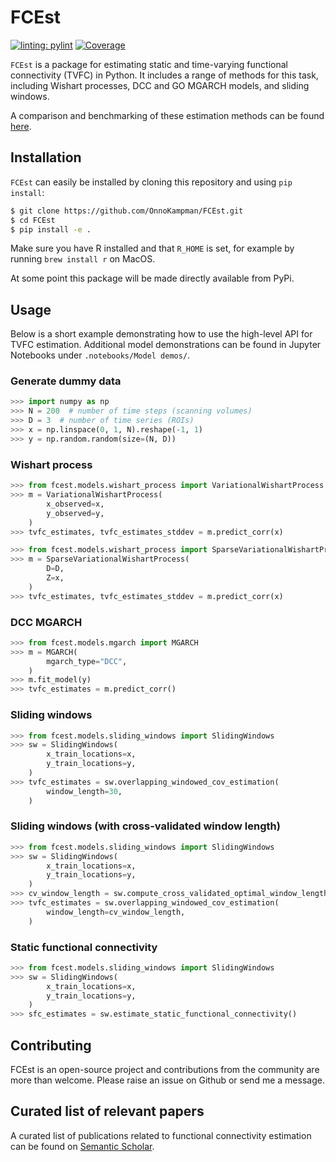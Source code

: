 # FCEst

[![linting: pylint](https://img.shields.io/badge/linting-pylint-yellowgreen)](https://github.com/pylint-dev/pylint)
[![Coverage](https://img.shields.io/badge/coverage-50%25-brightgreen)](coverage.xml)

`FCEst` is a package for estimating static and time-varying functional connectivity (TVFC) in Python.
It includes a range of methods for this task, including Wishart processes, DCC and GO MGARCH models, and sliding windows.

A comparison and benchmarking of these estimation methods can be found [here](https://github.com/OnnoKampman/FCEst-benchmarking).

## Installation

`FCEst` can easily be installed by cloning this repository and using `pip install`:

```zsh
$ git clone https://github.com/OnnoKampman/FCEst.git
$ cd FCEst
$ pip install -e .
```

Make sure you have R installed and that `R_HOME` is set, for example by running `brew install r` on MacOS.

At some point this package will be made directly available from PyPi.

## Usage

Below is a short example demonstrating how to use the high-level API for TVFC estimation.
Additional model demonstrations can be found in Jupyter Notebooks under `.notebooks/Model demos/`.

### Generate dummy data

```python
>>> import numpy as np
>>> N = 200  # number of time steps (scanning volumes)
>>> D = 3  # number of time series (ROIs)
>>> x = np.linspace(0, 1, N).reshape(-1, 1)
>>> y = np.random.random(size=(N, D))
```

### Wishart process

```python
>>> from fcest.models.wishart_process import VariationalWishartProcess
>>> m = VariationalWishartProcess(
        x_observed=x,
        y_observed=y,
    )
>>> tvfc_estimates, tvfc_estimates_stddev = m.predict_corr(x)
```

```python
>>> from fcest.models.wishart_process import SparseVariationalWishartProcess
>>> m = SparseVariationalWishartProcess(
        D=D,
        Z=x,
    )
>>> tvfc_estimates, tvfc_estimates_stddev = m.predict_corr(x)
```

### DCC MGARCH

```python
>>> from fcest.models.mgarch import MGARCH
>>> m = MGARCH(
        mgarch_type="DCC",
    )
>>> m.fit_model(y)
>>> tvfc_estimates = m.predict_corr()
```

### Sliding windows

```python
>>> from fcest.models.sliding_windows import SlidingWindows
>>> sw = SlidingWindows(
        x_train_locations=x,
        y_train_locations=y,
    )
>>> tvfc_estimates = sw.overlapping_windowed_cov_estimation(
        window_length=30,
    )
```

### Sliding windows (with cross-validated window length)

```python
>>> from fcest.models.sliding_windows import SlidingWindows
>>> sw = SlidingWindows(
        x_train_locations=x,
        y_train_locations=y,
    )
>>> cv_window_length = sw.compute_cross_validated_optimal_window_length()
>>> tvfc_estimates = sw.overlapping_windowed_cov_estimation(
        window_length=cv_window_length,
    )
```

### Static functional connectivity

```python
>>> from fcest.models.sliding_windows import SlidingWindows
>>> sw = SlidingWindows(
        x_train_locations=x,
        y_train_locations=y,
    )
>>> sfc_estimates = sw.estimate_static_functional_connectivity()
```

## Contributing

FCEst is an open-source project and contributions from the community are more than welcome.
Please raise an issue on Github or send me a message.

## Curated list of relevant papers

A curated list of publications related to functional connectivity estimation can be found on [Semantic Scholar](https://www.semanticscholar.org/shared/library/folder/8091430).
